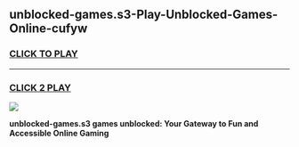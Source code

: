 
## unblocked-games.s3-Play-Unblocked-Games-Online-cufyw
<h3>
<a href="https://premium76.site?title=unblocked-games.s3&ref=24A">CLICK TO PLAY</a></h3>
<hr>

<h3>
<a href="https://premium76.site?title=unblocked-games.s3&ref=24A">CLICK 2 PLAY</a>
  
</h3>

<a href="https://premium76.site?title=unblocked-games.s3&ref=24A"><img src="https://clearcache.store/games.png"></a>


**unblocked-games.s3 games unblocked: Your Gateway to Fun and Accessible Online Gaming**
